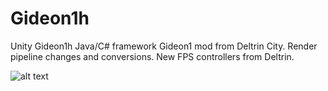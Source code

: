 # Gideon1h
Unity Gideon1h Java/C# framework Gideon1 mod from Deltrin City. Render pipeline changes and conversions. New FPS controllers from Deltrin.

![alt text](https://github.com/AlienCyberCoat/Gideon1H/blob/662fc68735cced12147acff456ac41cc78f575db/gideon1h.jpg)

